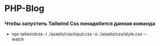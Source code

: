 # PHP-Blog
### Чтобы запустить Tailwind Css понадобится данная команда
- npx tailwindcss -i ./assets/css/input.css -o ./assets/css/style.css --watch 